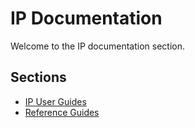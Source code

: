 # IP Documentation

Welcome to the IP documentation section.

## Sections

- [IP User Guides](IP/IPUserGuides/index.html)
- [Reference Guides](IPReferenceGuides/index.html) 
